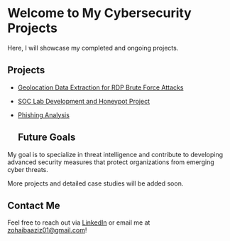 # Welcome to My Cybersecurity Projects

Here, I will showcase my completed and ongoing projects.

## Projects
- [Geolocation Data Extraction for RDP Brute Force Attacks](Geolocation.md)
- [SOC Lab Development and Honeypot Project](soc-lab.md)
- [Phishing Analysis](Phishing-Analysis.md)

  ## Future Goals
My goal is to specialize in threat intelligence and contribute to developing advanced security measures that protect organizations from emerging cyber threats.


More projects and detailed case studies will be added soon.




## Contact Me
Feel free to reach out via [LinkedIn](https://www.linkedin.com/in/zohaib-a-aziz/) or email me at [zohaibaaziz01@gmail.com](mailto:zohaibaaziz01@gmail.com)!

